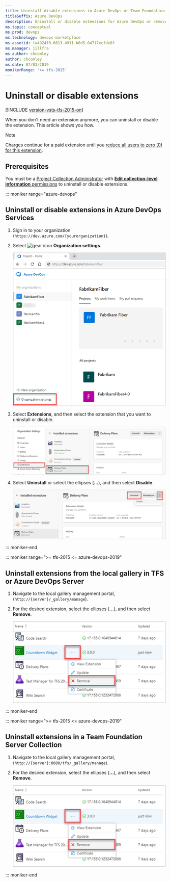 ```yaml
---
title: Uninstall disable extensions in Azure DevOps or Team Foundation Server (TFS)
titleSuffix: Azure DevOps
description: Uninstall or disable extensions for Azure DevOps or remove extensions in Team Foundation Server
ms.topic: conceptual
ms.prod: devops
ms.technology: devops-marketplace
ms.assetid: fa4924f0-6013-4911-b0d5-04717ecfde0f
ms.manager: jillfra
ms.author: chcomley
author: chcomley
ms.date: 07/03/2019
monikerRange: '>= tfs-2015'
---
```

 
# Uninstall or disable extensions

[!INCLUDE [version-vsts-tfs-2015-on](../boards/_shared/version-vsts-tfs-2015-on.md)]

When you don't need an extension anymore, you can uninstall or disable the extension. This article shows you how.

> [!NOTE]
> Charges continue for a paid extension until you [reduce all users to zero (0) for this extension](../organizations/billing/change-number-paid-extension-users.md).

## Prerequisites

You must be a [Project Collection Administrator](../organizations/security/set-project-collection-level-permissions.md) with [**Edit collection-level information** permissions](../organizations/security/permissions.md#collection) to uninstall or disable extensions.

::: moniker range="azure-devops"

## Uninstall or disable extensions in Azure DevOps Services

1. Sign in to your organization (```https://dev.azure.com/{yourorganization}```).
2. Select ![gear icon](../_img/icons/gear-icon.png) **Organization settings**.
   
   ![Open Organization settings](../_shared/_img/settings/open-admin-settings-vert.png)

3. Select **Extensions**, and then select the extension that you want to uninstall or disable.

   ![Select uninstall or disable for extension](_img/org-settings-select-extension.png)

4. Select **Uninstall** or select the ellipses (**...**), and then select **Disable**.

   ![Disable or uninstall extension](_img/disable-or-uninstall-extension.png)

::: moniker-end

::: moniker range=">= tfs-2015 <= azure-devops-2019"

## Uninstall extensions from the local gallery in TFS or Azure DevOps Server

1. Navigate to the local gallery management portal, (```http://{server}/_gallery/manage```).

2. For the desired extension, select the ellipses (**...**), and then select **Remove**.

   ![Remove extension](_img/remove-extension-TFS.png)

::: moniker-end

::: moniker range=">= tfs-2015 <= azure-devops-2019"

## Uninstall extensions in a Team Foundation Server Collection

1. Navigate to the local gallery management portal, (```http://{server}:8080/tfs/_gallery/manage```).

2. For the desired extension, select the ellipses (**...**), and then select **Remove**.

   ![Remove extension](_img/remove-extension-TFS.png)

::: moniker-end







